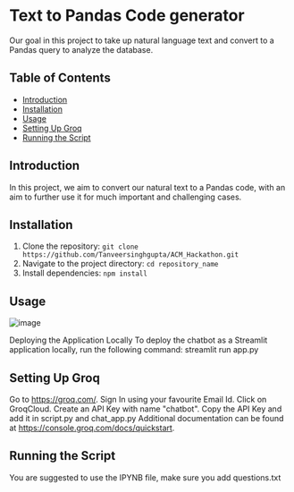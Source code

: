 # Text to Pandas Code generator
Our goal in this project to take up natural language text and convert to a Pandas query to analyze the database.

## Table of Contents
- [Introduction](#introduction)
- [Installation](#installation)
- [Usage](#usage)
- [Setting Up Groq](#Setting_Up_Groq)
- [Running the Script](#Script)

## Introduction
In this project, we aim to convert our natural text to a Pandas code, with an aim to further use it for much important and challenging cases.

## Installation

1. Clone the repository: `git clone  https://github.com/Tanveersinghgupta/ACM_Hackathon.git`
2. Navigate to the project directory: `cd repository_name`
3. Install dependencies: `npm install` 

## Usage
![image](https://github.com/Tanveersinghgupta/ACM_Hackathon/assets/69115858/b8217583-7cff-4d3c-801f-94ddd5067dae)


Deploying the Application Locally
To deploy the chatbot as a Streamlit application locally, run the following command:
streamlit run app.py

## Setting Up Groq
Go to https://groq.com/.
Sign In using your favourite Email Id.
Click on GroqCloud.
Create an API Key with name "chatbot".
Copy the API Key and add it in script.py and chat_app.py
Additional documentation can be found at https://console.groq.com/docs/quickstart.


## Running the Script
You are suggested to use the IPYNB file, make sure you add questions.txt

